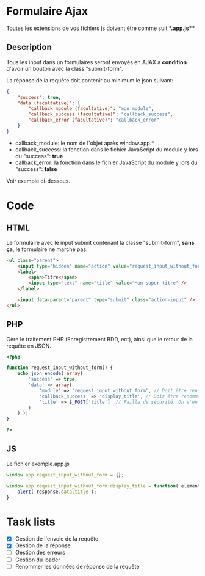 # Formulaire Ajax

Toutes les extensions de vos fichiers js doivent être comme suit __*.app.js**__

## Description

Tous les input dans un formulaires seront envoyés en AJAX à **condition** d'avoir un bouton avec la class "submit-form".

La réponse de la requête doit contenir au minimum le json suivant:
```json
{
	"success": true,
	"data (facultative)": {
		"callback_module (facultative)": "mon_module",
		"callback_success (facultative)": "callback_success",
		"callback_error (facultative)": "callback_error"
	}
}
```

- callback_module: le nom de l'objet après window.app.*
- callback_success: la fonction dans le fichier JavaScript du module y lors du "success": **true**
- callback_error: la fonction dans le fichier JavaScript du module y lors du "success": **false**

Voir exemple ci-dessous.

# Code

## HTML

Le formulaire avec le input submit contenant la classe "submit-form", **sans ça**, le formulaire ne marche pas.

```html
<ul class="parent">
	<input type="hidden" name="action" value="request_input_without_form" />
	<label>
		<span>Titre</span>
		<input type="text" name="title" value="Mon super titre" />
	</label>

	<input data-parent="parent" type="submit" class="action-input" />
</ul>
```

## PHP

Gère le traitement PHP (Enregistrement BDD, ect), ainsi que le retour de la requête en JSON.

```php
<?php

function request_input_without_form() {
	echo json_encode( array(
		'success' => true,
		'data' => array(
			'module' => 'request_input_without_form', // Doit être renommé en object
			'callback_success' => 'display_title', // Doir être renommé en success
			'title' => $_POST['title']  // Faille de sécurité; On s'en fou, mais à ne pas faire!
		)
	) );
}

?>
```

## JS

Le fichier exemple.app.js

```js
window.app.request_input_without_form = {};

window.app.request_input_without_form.display_title = function( element, response ) {
    alert( response.data.title );
}

```

# Task lists

- [x] Gestion de l'envoie de la requête
- [x] Gestion de la réponse
- [ ] Gestion des erreurs
- [ ] Gestion du loader
- [ ] Renommer les données de réponse de la requête
